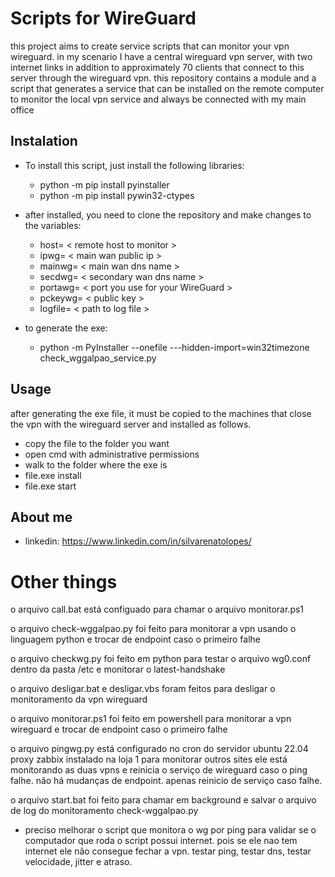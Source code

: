 # Scripts for WireGuard

this project aims to create service scripts that can monitor your vpn wireguard.
in my scenario I have a central wireguard vpn server, with two internet links in addition to approximately 70 clients that connect to this server through the wireguard vpn.
this repository contains a module and a script that generates a service that can be installed on the remote computer to monitor the local vpn service and always be connected with my main office

## Instalation

- To install this script, just install the following libraries:
    - python -m pip install pyinstaller
    - python -m pip install pywin32-ctypes

- after installed, you need to clone the repository and make changes to the variables:
    - host= < remote host to monitor >
    - ipwg= < main wan public ip >
    - mainwg= < main wan dns name >
    - secdwg= < secondary wan dns name >
    - portawg= < port you use for your WireGuard >
    - pckeywg= < public key >
    - logfile= < path to log file >

- to generate the exe:
    - python -m PyInstaller --onefile ---hidden-import=win32timezone check_wggalpao_service.py

## Usage

after generating the exe file, it must be copied to the machines that close the vpn with the wireguard server and installed as follows.

- copy the file to the folder you want
- open cmd with administrative permissions
- walk to the folder where the exe is
- file.exe install
- file.exe start


## About me

- linkedin: https://www.linkedin.com/in/silvarenatolopes/


# Other things

o arquivo call.bat está configuado para chamar o arquivo monitorar.ps1

o arquivo check-wggalpao.py foi feito para monitorar a vpn usando o linguagem python e trocar de endpoint caso o primeiro falhe

o arquivo checkwg.py foi feito em python para testar o arquivo wg0.conf dentro da pasta /etc e monitorar o latest-handshake

o arquivo desligar.bat e desligar.vbs foram feitos para desligar o monitoramento da vpn wireguard

o arquivo monitorar.ps1 foi feito em powershell para monitorar a vpn wireguard e trocar de endpoint caso o primeiro falhe

o arquivo pingwg.py está configurado no cron do servidor ubuntu 22.04 proxy zabbix instalado na loja 1 para monitorar outros sites ele está monitorando as duas vpns e reinicia o serviço de wireguard caso o ping falhe. não há mudanças de endpoint. apenas reinicio de serviço caso falhe.

o arquivo start.bat foi feito para chamar em background e salvar o arquivo de log do monitoramento check-wggalpao.py

- preciso melhorar o script que monitora o wg por ping para validar se o computador que roda o script possui internet. pois se ele nao tem internet ele não consegue fechar a vpn. testar ping, testar dns, testar velocidade, jitter e atraso.
